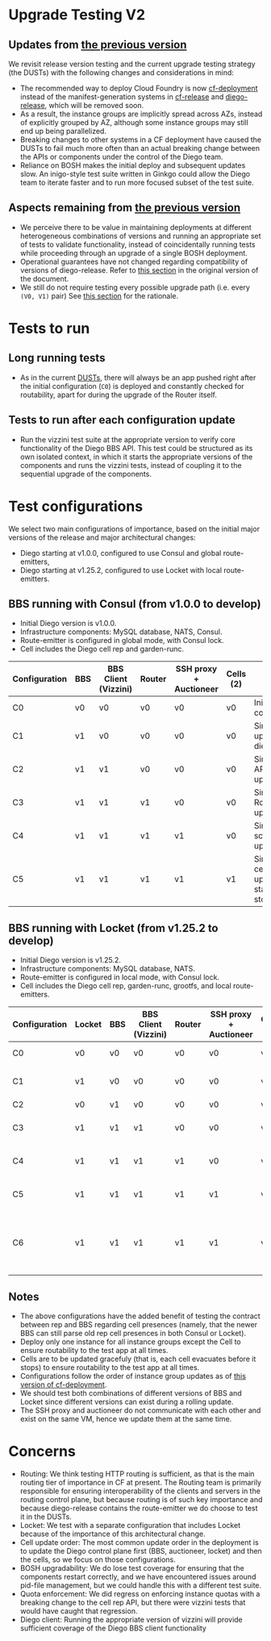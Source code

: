 # Upgrade Testing V2<a id="sec-1" name="sec-1"></a>

## Updates from [the previous version](https://github.com/cloudfoundry/diego-dev-notes/blob/master/proposals/release-versioning-testing.md)<a id="sec-1-1" name="sec-1-1"></a>

We revisit release version testing and the current upgrade testing strategy (the DUSTs) with the following changes and considerations in mind:

- The recommended way to deploy Cloud Foundry is now [cf-deployment](https://github.com/cloudfoundry/cf-deployment) instead of the manifest-generation systems in [cf-release](https://github.com/cloudfoundry/cf-release) and [diego-release](https://github.com/cloudfoundry/diego-release), which will be removed soon.
- As a result, the instance groups are implicitly spread across AZs, instead of explicitly grouped by AZ, although some instance groups may still end up being parallelized.
- Breaking changes to other systems in a CF deployment have caused the DUSTs to fail much more often than an actual breaking change between the APIs or components under the control of the Diego team.
- Reliance on BOSH makes the initial deploy and subsequent updates slow. An inigo-style test suite written in Ginkgo could allow the Diego team to iterate faster and to run more focused subset of the test suite.

## Aspects remaining from [the previous version](https://github.com/cloudfoundry/diego-dev-notes/blob/master/proposals/release-versioning-testing.md)<a id="sec-1-2" name="sec-1-2"></a>

- We perceive there to be value in maintaining deployments at different heterogeneous combinations of versions and running an appropriate set of tests to validate functionality, instead of coincidentally running tests while proceeding through an upgrade of a single BOSH deployment.
- Operational guarantees have not changed regarding compatibility of versions of diego-release. Refer to [this section](https://github.com/cloudfoundry/diego-dev-notes/blob/master/proposals/release-versioning-testing.md#operational-guarantees) in the original version of the document.
- We still do not require testing every possible upgrade path (i.e. every `(V0, V1)` pair) See [this section](https://github.com/cloudfoundry/diego-dev-notes/blob/master/proposals/release-versioning-testing.md#selection-of-versions-for-testing) for the rationale.


# Tests to run<a id="sec-2" name="sec-2"></a>

## Long running tests<a id="sec-2-1" name="sec-2-1"></a>

- As in the current [DUSTs](https://github.com/cloudfoundry/diego-upgrade-stability-tests), there will always be an app pushed right after the initial configuration (`C0`) is deployed and constantly checked for routability, apart for during the upgrade of the Router itself.

## Tests to run after each configuration update<a id="sec-2-2" name="sec-2-2"></a>

- Run the vizzini test suite at the appropriate version to verify core functionality of the Diego BBS API. This test could be structured as its own isolated context, in which it starts the appropriate versions of the components and runs the vizzini tests, instead of coupling it to the sequential upgrade of the components.

# Test configurations<a id="sec-3" name="sec-3"></a>

We select two main configurations of importance, based on the initial major versions of the release and major architectural changes:

- Diego starting at v1.0.0, configured to use Consul and global route-emitters,
- Diego starting at v1.25.2, configured to use Locket with local route-emitters.


## BBS running with Consul (from v1.0.0 to develop)<a id="sec-3-1" name="sec-3-1"></a>

- Initial Diego version is v1.0.0.
- Infrastructure components: MySQL database, NATS, Consul.
- Route-emitter is configured in global mode, with Consul lock.
- Cell includes the Diego cell rep and garden-runc.

| Configuration | BBS | BBS Client (Vizzini) | Router     | SSH proxy + Auctioneer | Cells (2) | Notes                                                 |
|---------------|-----|--------------|------------|------------------------|-----------|-------------------------------------------------------|
| C0            | v0  | v0           | v0         | v0                     | v0        | Initial configuration                                 |
| C1            | v1  | v0           | v0         | v0                     | v0        | Simulates upgrading diego-api                         |
| C2            | v1  | v1           | v0         | v0                     | v0        | Simulates API upgrading                               |
| C3            | v1  | v1           | v1         | v0                     | v0        | Simulates Router upgrading                            |
| C4            | v1  | v1           | v1         | v1                     | v0        | Simulates scheduler upgrading                         |
| C5            | v1  | v1           | v1         | v1                     | v1        | Simulates cell upgrading: start v1 cell, stop v0 cell |


## BBS running with Locket (from v1.25.2 to develop)<a id="sec-3-2" name="sec-3-2"></a>

- Initial Diego version is v1.25.2.
- Infrastructure components: MySQL database, NATS.
- Route-emitter is configured in local mode, with Consul lock.
- Cell includes the Diego cell rep, garden-runc, grootfs, and local route-emitters.

| Configuration | Locket | BBS | BBS Client (Vizzini) | Router     | SSH proxy + Auctioneer | Cells (2) | Notes                                                     |
|---------------|--------|-----|--------------|------------|------------------------|-----------|-----------------------------------------------------------|
| C0            | v0     | v0  | v0           | v0         | v0                     | v0        | Initial configuration                                     |
| C1            | v1     | v0  | v0           | v0         | v0                     | v0        | Simulates upgrading diego-api                             |
| C2            | v0     | v1  | v0           | v0         | v0                     | v0        |                                                           |
| C3            | v1     | v1  | v1           | v0         | v0                     | v0        | Simulates API upgrading                                   |
| C4            | v1     | v1  | v1           | v1         | v0                     | v0        | Simulates Router upgrading                                |
| C5            | v1     | v1  | v1           | v1         | v1                     | v0        | Simulates scheduler upgrading                             |
| C6            | v1     | v1  | v1           | v1         | v1                     | v1        | Simulates cell upgrading: start v1 cell, evacuate v0 cell |


## Notes<a id="sec-3-3" name="sec-3-3"></a>

- The above configurations have the added benefit of testing the contract between rep and BBS regarding cell presences (namely, that the newer BBS can still parse old rep cell presences in both Consul or Locket).
- Deploy only one instance for all instance groups except the Cell to ensure routability to the test app at all times.
- Cells are to be updated gracefuly (that is, each cell evacuates before it stops) to ensure routability to the test app at all times.
- Configurations follow the order of instance group updates as of [this version of cf-deployment](https://github.com/cloudfoundry/cf-deployment/commit/9be2644da8de08540891e24856bbdb88f9a83f67).
- We should test both combinations of different versions of BBS and Locket since different versions can exist during a rolling update.
- The SSH proxy and auctioneer do not communicate with each other and exist on the same VM, hence we update them at the same time.


# Concerns<a id="sec-4" name="sec-4"></a>

- Routing: We think testing HTTP routing is sufficient, as that is the main routing tier of importance in CF at present. The Routing team is primarily responsible for ensuring interoperability of the clients and servers in the routing control plane, but because routing is of such key importance and because diego-release contains the route-emitter we do choose to test it in the DUSTs.
- Locket: We test with a separate configuration that includes Locket because of the importance of this architectural change.
- Cell update order: The most common update order in the deployment is to update the Diego control plane first (BBS, auctioneer, locket) and then the cells, so we focus on those configurations.
- BOSH upgradability: We do lose test coverage for ensuring that the components restart correctly, and we have encountered issues around pid-file management, but we could handle this with a different test suite.
- Quota enforcement: We did regress on enforcing instance quotas with a breaking change to the cell rep API, but there were vizzini tests that would have caught that regression.
- Diego client: Running the appropriate version of vizzini will provide sufficient coverage of the Diego BBS client functionality
